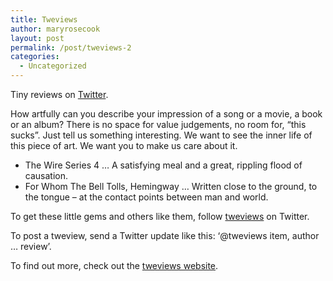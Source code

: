 ```yaml
---
title: Tweviews
author: maryrosecook
layout: post
permalink: /post/tweviews-2
categories:
  - Uncategorized
---
```

Tiny reviews on [Twitter][1].

How artfully can you describe your impression of a song or a movie, a book or an album? There is no space for value judgements, no room for, &#8220;this sucks&#8221;. Just tell us something interesting. We want to see the inner life of this piece of art. We want you to make us care about it. 

  * The Wire Series 4 &#8230; A satisfying meal and a great, rippling flood of causation.
  * For Whom The Bell Tolls, Hemingway &#8230; Written close to the ground, to the tongue &#8211; at the contact points between man and world.

To get these little gems and others like them, follow [tweviews][2] on Twitter.

To post a tweview, send a Twitter update like this: &#8216;@tweviews item, author &#8230; review&#8217;.

To find out more, check out the [tweviews website][3].

 [1]: http://twitter.com
 [2]: http://twitter.com/tweviews
 [3]: http://tweviews.com